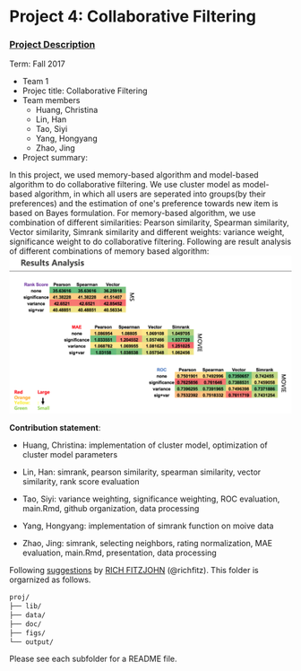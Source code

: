 # Project 4: Collaborative Filtering

### [Project Description](doc/project4_desc.md)

Term: Fall 2017

+ Team 1
+ Projec title: Collaborative Filtering
+ Team members
	+ Huang, Christina
	+ Lin, Han
	+ Tao, Siyi
	+ Yang, Hongyang
	+ Zhao, Jing
+ Project summary: 

In this project, we used memory-based algorithm and model-based algorithm to do collaborative filtering. We use cluster model as model-based algorithm, in which all users are seperated into groups(by their preferences) and the estimation of one's preference towards new item is based on Bayes formulation. For memory-based algorithm, we use combination of different similarities: Pearson similarity, Spearman similarity, Vector similarity, Simrank similarity and different weights: variance weight, significance weight to do collaborative filtering. Following are result analysis of different combinations of memory based algorithm: 
![screenshot](figs/result_analysis.png)
	
**Contribution statement**: 

+ Huang, Christina: implementation of cluster model, optimization of cluster model parameters

+ Lin, Han: simrank, pearson similarity, spearman similarity, vector similarity, rank score evaluation

+ Tao, Siyi: variance weighting, significance weighting, ROC evaluation, main.Rmd, github organization, data processing

+ Yang, Hongyang: implementation of simrank function on moive data

+ Zhao, Jing: simrank, selecting neighbors, rating normalization, MAE evaluation, main.Rmd, presentation, data processing

Following [suggestions](http://nicercode.github.io/blog/2013-04-05-projects/) by [RICH FITZJOHN](http://nicercode.github.io/about/#Team) (@richfitz). This folder is orgarnized as follows.

```
proj/
├── lib/
├── data/
├── doc/
├── figs/
└── output/
```

Please see each subfolder for a README file.
